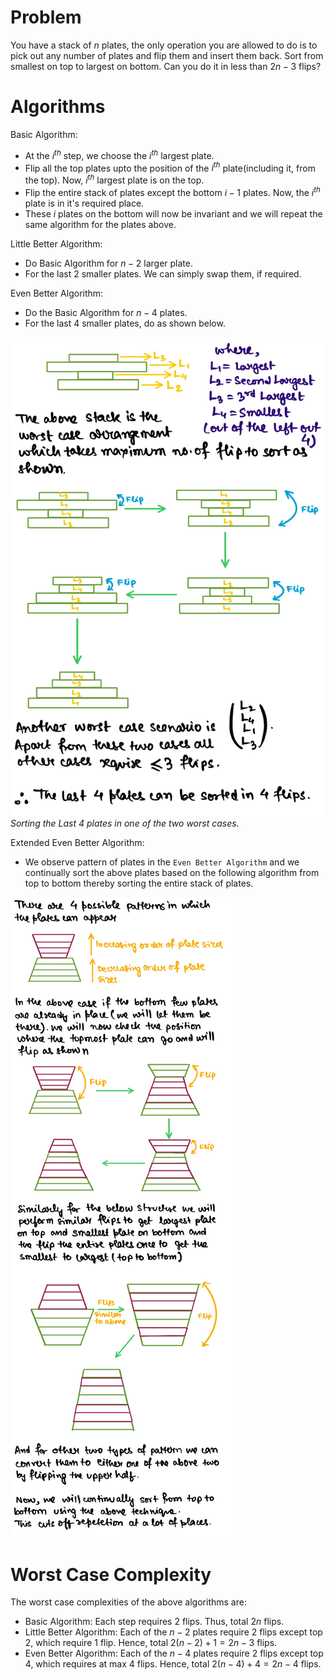 # Problem
You have a stack of $n$ plates, the only operation you are allowed to do is to pick out any number of plates and flip them and insert them back.
Sort from smallest on top to largest on bottom. Can you do it in less than $2n-3$ flips?

# Algorithms
Basic Algorithm:
- At the $i^{th}$ step, we choose the $i^{th}$ largest plate.
- Flip all the top plates upto the position of the $i^{th}$ plate(including it, from the top). Now, $i^{th}$ largest plate is on the top.
- Flip the entire stack of plates except the bottom $i-1$ plates. Now, the $i^{th}$ plate is in it's required place.
- These $i$ plates on the bottom will now be invariant and we will repeat the same algorithm for the plates above.

Little Better Algorithm:
- Do Basic Algorithm for $n-2$ larger plate.
- For the last $2$ smaller plates. We can simply swap them, if required.

Even Better Algorithm:
- Do the Basic Algorithm for $n-4$ plates.
- For the last $4$ smaller plates, do as shown below.

![Last 4 Plates Sorting](./Plots/Last-4-Plates.png)
*Sorting the Last 4 plates in one of the two worst cases.*

Extended Even Better Algorithm:
- We observe pattern of plates in the `Even Better Algorithm` and we continually sort the above plates based on the following algorithm from top to bottom thereby sorting the entire stack of plates.

![Extended Even Better Algorithm](./Plots/Better-Plates.png)


# Worst Case Complexity
The worst case complexities of the above algorithms are:
- Basic Algorithm: Each step requires $2$ flips. Thus, total $2n$ flips.
- Little Better Algorithm: Each of the $n-2$ plates require $2$ flips except top $2$, which require $1$ flip. Hence, total $2(n-2)+1 = 2n-3$ flips.
- Even Better Algorithm: Each of the $n-4$ plates require $2$ flips except top $4$, which requires at max $4$ flips. Hence, total $2(n-4)+4=2n-4$ flips.
